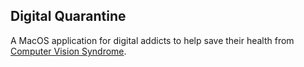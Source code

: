 ## Digital Quarantine

A MacOS application for digital addicts to help save their health from [Computer Vision Syndrome](https://en.wikipedia.org/wiki/Computer_vision_syndrome).
